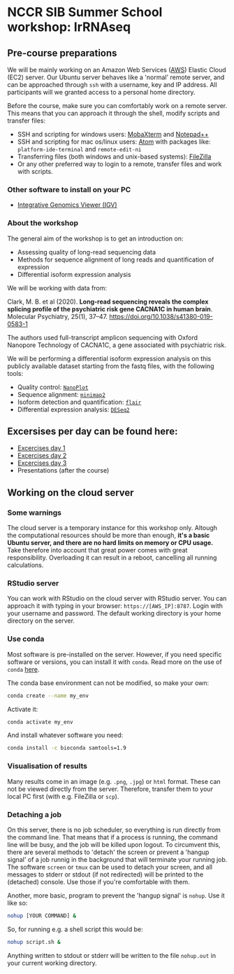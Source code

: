 # NCCR SIB Summer School workshop: lrRNAseq

## Pre-course preparations

We will be mainly working on an Amazon Web Services ([AWS](https://aws.amazon.com/]))  Elastic Cloud (EC2) server. Our Ubuntu server behaves like a 'normal' remote server, and can be approached through `ssh` with a username, key and IP address. All participants will we granted access to a personal home directory.

Before the course, make sure you can comfortably work on a remote server. This means that you can approach it through the shell, modify scripts and transfer files:

* SSH and scripting for windows users: [MobaXterm](https://mobaxterm.mobatek.net/ "get MobaXterm") and [Notepad++](https://notepad-plus-plus.org/downloads/)
* SSH and scripting for mac os/linux users: [Atom](https://atom.io/) with packages like: `platform-ide-terminal` and `remote-edit-ni`
* Transferring files (both windows and unix-based systems): [FileZilla](https://filezilla-project.org/)
* Or any other preferred way to login to a remote, transfer files and work with scripts.

### Other software to install on your PC

* [Integrative Genomics Viewer (IGV)](http://software.broadinstitute.org/software/igv/)

### About the workshop
The general aim of the workshop is to get an introduction on:
* Assessing quality of long-read sequencing data
* Methods for sequence alignment of long reads and quantification of expression
* Differential isoform expression analysis

We will be working with data from:

Clark, M. B. et al (2020). **Long-read sequencing reveals the complex splicing profile of the psychiatric risk gene CACNA1C in human brain**. Molecular Psychiatry, 25(1), 37–47. https://doi.org/10.1038/s41380-019-0583-1

The authors used full-transcript amplicon sequencing with Oxford Nanopore Technology of CACNA1C, a gene associated with psychiatric risk.

We will be performing a differential isoform expression analysis on this publicly available dataset starting from the fastq files, with the following tools:
  * Quality control: [`NanoPlot`](https://github.com/wdecoster/NanoPlot)
  * Sequence alignment: [`minimap2`](https://github.com/lh3/minimap2)
  * Isoform detection and quantification: [`flair`](https://github.com/BrooksLabUCSC/flair)
  * Differential expression analysis: [`DESeq2`](http://bioconductor.org/packages/devel/bioc/vignettes/DESeq2/inst/doc/DESeq2.html)

## Excersises per day can be found here:
* [Excercises day 1](https://github.com/GeertvanGeest/NCCR_SIB_lrRNAseq/blob/master/exercises_day1.md)
* [Excercises day 2](https://github.com/GeertvanGeest/NCCR_SIB_lrRNAseq/blob/master/exercises_day2.md)
* [Excercises day 3](https://github.com/GeertvanGeest/NCCR_SIB_lrRNAseq/blob/master/exercises_day3.md)
* Presentations (after the course)

## Working on the cloud server

### Some warnings

The cloud server is a temporary instance for this workshop only. Altough the computational resources should be more than enough, **it's a basic Ubuntu server, and there are no hard limits on memory or CPU usage.**
Take therefore into account that great power comes with great responsibility. Overloading it can result in a reboot, cancelling all running calculations.

### RStudio server

You can work with RStudio on the cloud server with RStudio server. You can approach it with typing in your browser: `https://[AWS_IP]:8787`. Login with your username and password. The default working directory is your home directory on the server.

### Use conda

Most software is pre-installed on the server. However, if you need specific software or versions, you can install it with `conda`. Read more on the use of `conda` [here](https://conda.io/projects/conda/en/latest/user-guide/getting-started.html).

The conda base environment can not be modified, so make your own:

```sh
conda create --name my_env
```

Activate it:

```sh
conda activate my_env
```

And install whatever software you need:

```sh
conda install -c bioconda samtools=1.9
```

### Visualisation of results

Many results come in an image (e.g. `.png`, `.jpg`) or `html` format. These can not be viewed directly from the server. Therefore, transfer them to your local PC first (with e.g. FileZilla or `scp`).

### Detaching a job

On this server, there is no job scheduler, so everything is run directly from the command line. That means that if a process is running, the command line will be busy, and the job will be killed upon logout. To circumvent this, there are several methods to 'detach' the screen or prevent a 'hangup signal' of a job runnig in the background that will terminate your running job.
The software `screen` or `tmux` can be used to detach your screen, and all messages to stderr or stdout (if not redirected) will be printed to the (detached) console. Use those if you're comfortable with them.

Another, more basic, program to prevent the 'hangup signal' is `nohup`. Use it like so:

```sh
nohup [YOUR COMMAND] &
```

So, for running e.g. a shell script this would be:

```sh
nohup script.sh &
```

Anything written to stdout or stderr will be written to the file `nohup.out` in your current working directory.
